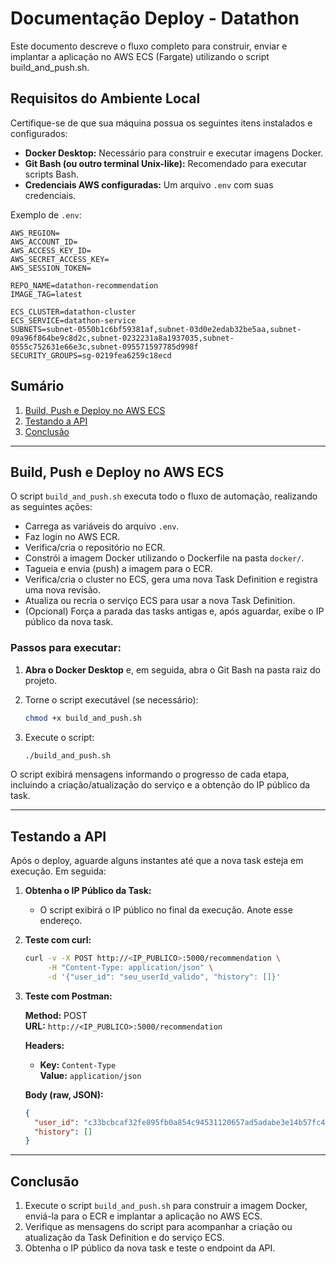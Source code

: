 # Documentação Deploy - Datathon

Este documento descreve o fluxo completo para construir, enviar e implantar a aplicação no AWS ECS (Fargate) utilizando o script build_and_push.sh.

## Requisitos do Ambiente Local

Certifique-se de que sua máquina possua os seguintes itens instalados e configurados:
- **Docker Desktop:** Necessário para construir e executar imagens Docker.
- **Git Bash (ou outro terminal Unix-like):** Recomendado para executar scripts Bash.
- **Credenciais AWS configuradas:** Um arquivo `.env` com suas credenciais.

Exemplo de `.env`:

```dotenv
AWS_REGION=
AWS_ACCOUNT_ID=
AWS_ACCESS_KEY_ID=
AWS_SECRET_ACCESS_KEY=
AWS_SESSION_TOKEN=

REPO_NAME=datathon-recommendation
IMAGE_TAG=latest

ECS_CLUSTER=datathon-cluster
ECS_SERVICE=datathon-service
SUBNETS=subnet-0550b1c6bf59381af,subnet-03d0e2edab32be5aa,subnet-09a96f864be9c8d2c,subnet-0232231a8a1937035,subnet-0555c752631e66e3c,subnet-095571597785d998f
SECURITY_GROUPS=sg-0219fea6259c18ecd
```

## Sumário

1. [Build, Push e Deploy no AWS ECS](#build-push-e-deploy-no-aws-ecs)
2. [Testando a API](#testando-a-api)
3. [Conclusão](#conclusão)

---

## Build, Push e Deploy no AWS ECS

O script `build_and_push.sh` executa todo o fluxo de automação, realizando as seguintes ações:

- Carrega as variáveis do arquivo `.env`.
- Faz login no AWS ECR.
- Verifica/cria o repositório no ECR.
- Constrói a imagem Docker utilizando o Dockerfile na pasta `docker/`.
- Tagueia e envia (push) a imagem para o ECR.
- Verifica/cria o cluster no ECS, gera uma nova Task Definition e registra uma nova revisão.
- Atualiza ou recria o serviço ECS para usar a nova Task Definition.
- (Opcional) Força a parada das tasks antigas e, após aguardar, exibe o IP público da nova task.

### Passos para executar:

1. **Abra o Docker Desktop** e, em seguida, abra o Git Bash na pasta raiz do projeto.

2. Torne o script executável (se necessário):

   ```bash
   chmod +x build_and_push.sh
   ```

3. Execute o script:

   ```bash
   ./build_and_push.sh
   ```

O script exibirá mensagens informando o progresso de cada etapa, incluindo a criação/atualização do serviço e a obtenção do IP público da task.

---

## Testando a API

Após o deploy, aguarde alguns instantes até que a nova task esteja em execução. Em seguida:

1. **Obtenha o IP Público da Task:**
   - O script exibirá o IP público no final da execução. Anote esse endereço.


2. **Teste com curl:**

   ```bash
   curl -v -X POST http://<IP_PUBLICO>:5000/recommendation \
        -H "Content-Type: application/json" \
        -d '{"user_id": "seu_userId_valido", "history": []}'
   ```

3. **Teste com Postman:**

   **Method:** POST  
   **URL:** `http://<IP_PUBLICO>:5000/recommendation`

   **Headers:**
     - **Key:** `Content-Type`  
       **Value:** `application/json`

   **Body (raw, JSON):**
   ```json
   {
     "user_id": "c33bcbcaf32fe895fb0a854c94531120657ad5adabe3e14b57fc4b4167074906",
     "history": []
   }
   ```

---

## Conclusão

1. Execute o script `build_and_push.sh` para construir a imagem Docker, enviá-la para o ECR e implantar a aplicação no AWS ECS.
2. Verifique as mensagens do script para acompanhar a criação ou atualização da Task Definition e do serviço ECS.
3. Obtenha o IP público da nova task e teste o endpoint da API.